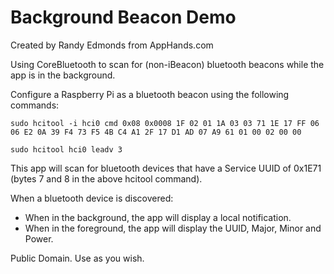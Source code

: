 Background Beacon Demo
=================

Created by Randy Edmonds from AppHands.com

Using CoreBluetooth to scan for (non-iBeacon) bluetooth beacons while the app is in the background.

Configure a Raspberry Pi as a bluetooth beacon using the following commands:

`sudo hcitool -i hci0 cmd 0x08 0x0008 1F 02 01 1A 03 03 71 1E 17 FF 06 06 E2 0A 39 F4 73 F5 4B C4 A1 2F 17 D1 AD 07 A9 61 01 00 02 00 00`

`sudo hcitool hci0 leadv 3`

This app will scan for bluetooth devices that have a Service UUID of 0x1E71 (bytes 7 and 8 in the above hcitool command).

When a bluetooth device is discovered:
* When in the background, the app will display a local notification.
* When in the foreground, the app will display the UUID, Major, Minor and Power.


Public Domain. Use as you wish.
